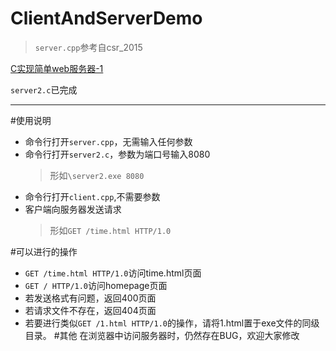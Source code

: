 # ClientAndServerDemo

>```server.cpp```参考自csr_2015 

[C实现简单web服务器-1](https://blog.csdn.net/u012291157/article/details/46391189)


```server2.c```已完成

---
#使用说明
+ 命令行打开```server.cpp```，无需输入任何参数
+ 命令行打开```server2.c```，参数为端口号输入8080
    >形如```\server2.exe 8080```
+ 命令行打开```client.cpp```,不需要参数
+ 客户端向服务器发送请求
	>形如```GET /time.html HTTP/1.0```

#可以进行的操作
+ ```GET /time.html HTTP/1.0```访问time.html页面
+ ```GET / HTTP/1.0```访问homepage页面
+ 若发送格式有问题，返回400页面
+ 若请求文件不存在，返回404页面
+ 若要进行类似```GET /1.html HTTP/1.0```的操作，请将1.html置于exe文件的同级目录。
#其他
在浏览器中访问服务器时，仍然存在BUG，欢迎大家修改
